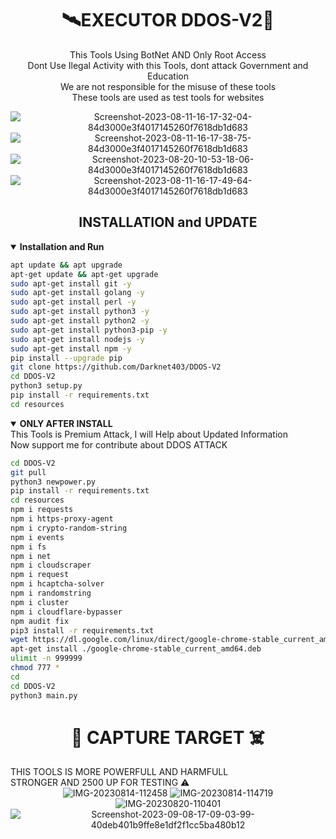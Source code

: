 <h1 align="center"> 🛰EXECUTOR DDOS-V2📡 </h2>
<p align="center">This Tools Using BotNet AND Only Root Access <br>
Dont Use Ilegal Activity with this Tools, dont attack Government and Education <br>
We are not responsible for the misuse of these tools <br>
These tools are used as test tools for websites
</p>
<div align="center">
<img src="https://i.ibb.co/R3KndXJ/Screenshot-2023-08-11-16-17-32-04-84d3000e3f4017145260f7618db1d683.jpg" alt="Screenshot-2023-08-11-16-17-32-04-84d3000e3f4017145260f7618db1d683" border="0">
<img src="https://i.ibb.co/njXN9vc/Screenshot-2023-08-11-16-17-38-75-84d3000e3f4017145260f7618db1d683.jpg" alt="Screenshot-2023-08-11-16-17-38-75-84d3000e3f4017145260f7618db1d683" border="0">
<img src="https://i.ibb.co/h2nyVZG/Screenshot-2023-08-20-10-53-18-06-84d3000e3f4017145260f7618db1d683.jpg" alt="Screenshot-2023-08-20-10-53-18-06-84d3000e3f4017145260f7618db1d683" border="0">
<img src="https://i.ibb.co/Tt83NN8/Screenshot-2023-08-11-16-17-49-64-84d3000e3f4017145260f7618db1d683.jpg" alt="Screenshot-2023-08-11-16-17-49-64-84d3000e3f4017145260f7618db1d683" border="0">
</div>
<h2 align="center"> INSTALLATION and UPDATE </h2>
<details open>
 <summary><strong> Installation and Run </strong></summary>

 ```bash 
 apt update && apt upgrade
 apt-get update && apt-get upgrade
 sudo apt-get install git -y
 sudo apt-get install golang -y
 sudo apt-get install perl -y
 sudo apt-get install python3 -y
 sudo apt-get install python2 -y
 sudo apt-get install python3-pip -y
 sudo apt-get install nodejs -y
 sudo apt-get install npm -y
 pip install --upgrade pip 
 git clone https://github.com/Darknet403/DDOS-V2
 cd DDOS-V2
 python3 setup.py
 pip install -r requirements.txt
 cd resources
 ```
 
 </details>
<details open>
 <summary><strong> ONLY AFTER INSTALL </strong></summary>
 This Tools is Premium Attack, I will Help about Updated Information <br>
 Now support me for contribute about DDOS ATTACK

 ```bash
 cd DDOS-V2
 git pull
 python3 newpower.py
 pip install -r requirements.txt
 cd resources
 npm i requests
 npm i https-proxy-agent
 npm i crypto-random-string
 npm i events
 npm i fs
 npm i net
 npm i cloudscraper
 npm i request
 npm i hcaptcha-solver
 npm i randomstring
 npm i cluster
 npm i cloudflare-bypasser
 npm audit fix
 pip3 install -r requirements.txt
 wget https://dl.google.com/linux/direct/google-chrome-stable_current_amd64.deb
 apt-get install ./google-chrome-stable_current_amd64.deb
 ulimit -n 999999
 chmod 777 *
 cd
 cd DDOS-V2
 python3 main.py
 ```
 
 </details>
<h1 align="center"> 🚀 CAPTURE TARGET ☠️ </h1>
THIS TOOLS IS MORE POWERFULL AND HARMFULL <br>
STRONGER AND 2500 UP FOR TESTING ⚠️
<div align="center">
 <img src="https://i.ibb.co/JxKqJVP/IMG-20230814-112458.jpg" alt="IMG-20230814-112458" border="0">
 <img src="https://i.ibb.co/zxFFfpT/IMG-20230814-114719.jpg" alt="IMG-20230814-114719" border="0">
 <img src="https://i.ibb.co/j8Gx4ST/IMG-20230820-110401.jpg" alt="IMG-20230820-110401" border="0">
 <img src="https://i.ibb.co/54qMVsq/Screenshot-2023-09-08-17-09-03-99-40deb401b9ffe8e1df2f1cc5ba480b12.jpg" alt="Screenshot-2023-09-08-17-09-03-99-40deb401b9ffe8e1df2f1cc5ba480b12" border="0">
</div>

